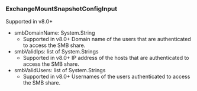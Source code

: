 ### ExchangeMountSnapshotConfigInput
Supported in v8.0+

- smbDomainName: System.String
  - Supported in v8.0+
Domain name of the users that are authenticated to access the SMB share.
- smbValidIps: list of System.Strings
  - Supported in v8.0+
IP address of the hosts that are authenticated to access the SMB share.
- smbValidUsers: list of System.Strings
  - Supported in v8.0+
Usernames of the users authenticated to access the SMB share.
